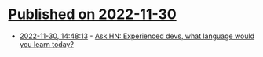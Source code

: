 # [Published on 2022-11-30](index.md)

* [2022-11-30, 14:48:13](https://news.ycombinator.com/item?id=33801462) - [Ask HN: Experienced devs, what language would you learn today?](https://news.ycombinator.com/item?id=33801462)
